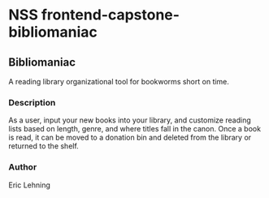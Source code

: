 # NSS frontend-capstone-bibliomaniac

## Bibliomaniac

A reading library organizational tool for bookworms short on time.

### Description

As a user, input your new books into your library, and customize reading lists based on length, genre, and where titles fall in the canon. Once a book is read, it can be moved to a donation bin and deleted from the library or returned to the shelf.

### Author

Eric Lehning

